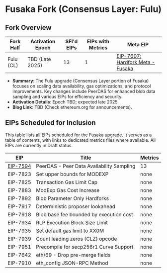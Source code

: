 # Fusaka Fork (Consensus Layer: Fulu)

## Fork Overview

| Fork Half | Activation Epoch | SFI'd EIPs | EIPs with Metrics | Meta EIP |
|-----------|------------------|------------|-------------------|----------|
| Fulu (CL) | TBD (Late 2025)  | 13         | 1                 | [EIP-7607: Hardfork Meta - Fusaka](https://eips.ethereum.org/EIPS/eip-7607) |

- **Summary**: The Fulu upgrade (Consensus Layer portion of Fusaka) focuses on scaling data availability, gas optimizations, and protocol improvements. Key changes include PeerDAS for enhanced blob data sampling and various EIPs for efficiency and security.
- **Activation Details**: Epoch TBD; expected late 2025.
- **Blog Link**: TBD (Check ethereum.org for announcements).

## EIPs Scheduled for Inclusion

This table lists all EIPs scheduled for the Fusaka upgrade. It serves as a table of contents, with links to dedicated metrics files where available. All EIPs are currently in Draft status.

| EIP | Title | Metrics |
|-----|-------|---------|
| [EIP-7594](fusaka/eip-7594-metrics.md) | PeerDAS - Peer Data Availability Sampling | 13 |
| EIP-7823 | Set upper bounds for MODEXP | none |
| EIP-7825 | Transaction Gas Limit Cap | none |
| EIP-7883 | ModExp Gas Cost Increase | none |
| EIP-7892| Blob Parameter Only Hardforks | none |
| EIP-7917 | Deterministic proposer lookahead | none |
| EIP-7918 | Blob base fee bounded by execution cost | none |
| EIP-7934 | RLP Execution Block Size Limit | none |
| EIP-7935 | Set default gas limit to XX0M | none |
| EIP-7939 | Count leading zeros (CLZ) opcode | none |
| EIP-7951 | Precompile for secp256r1 Curve Support | none |
| EIP-7642 | eth/69 - Drop pre-merge fields | none |
| EIP-7910 | eth_config JSON-RPC Method | none |